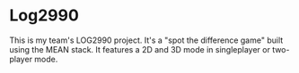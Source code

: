 # Log2990
This is my team's LOG2990 project. It's a "spot the difference game" built using the MEAN stack. It features a 2D and 3D mode in singleplayer or two-player mode.
